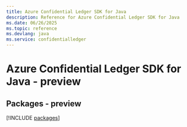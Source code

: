 ```yaml
---
title: Azure Confidential Ledger SDK for Java
description: Reference for Azure Confidential Ledger SDK for Java
ms.date: 06/26/2025
ms.topic: reference
ms.devlang: java
ms.service: confidentialledger
---
```

# Azure Confidential Ledger SDK for Java - preview
## Packages - preview
[!INCLUDE [packages](confidential-ledger-index.md)]